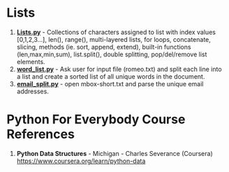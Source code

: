 #  Lists
1.  **[Lists.py](https://github.com/nkuhta/Python-Data-Structures/blob/master/3.%20Lists/Lists.py)** - Collections of characters assigned to list with index values [0,1,2,3...], len(), range(), multi-layered lists, for loops, concatenate, slicing, methods (ie. sort, append, extend), built-in functions (len,max,min,sum), list.split(), double splitting, pop/del/remove list elements.  
2.  **[word_list.py](https://github.com/nkuhta/Python-Data-Structures/blob/master/3.%20Lists/word_list.py)** - Ask user for input file (romeo.txt) and split each line into a list and create a sorted list of all unique words in the document.  
3.  **[email_split.py](https://github.com/nkuhta/Python-Data-Structures/blob/master/3.%20Lists/email_split.py)** - open mbox-short.txt and parse the unique email addresses.  


#  Python For Everybody Course References
1.  **Python Data Structures** - Michigan - Charles Severance (Coursera)   
	https://www.coursera.org/learn/python-data
